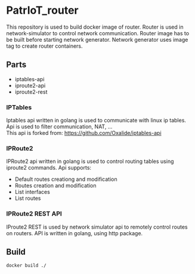 # PatrIoT_router
This repository is used to build docker image of router.
Router is used in network-simulator to control network communication.
Router image has to be built before starting network generator.
Network generator uses image tag to create router containers.

## Parts
<ul>
<li>iptables-api</li>
<li>iproute2-api</li>
<li>iproute2-rest</li>
</ul>

### IPTables
Iptables api written in golang is used to communicate with linux ip tables.
Api is used to filter communication, NAT, ... <br>
This api is forked from: https://github.com/Oxalide/iptables-api


### IPRoute2
IPRoute2 api written in golang is used to control routing tables
using iproute2 commands. Api supports:
<ul>
<li>Default routes creationg and modification</li>
<li>Routes creation and modification</li>
<li>List interfaces</li>
<li>List routes</li>
</ul>

### IPRoute2 REST API
IProute2 REST is used by network simulator api to remotely
control routes on routers. API is written in golang, using http package.


## Build
```docker build ./```
